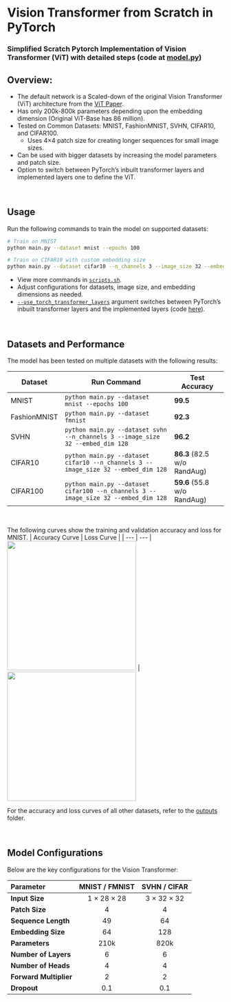 # Vision Transformer from Scratch in PyTorch
### Simplified Scratch Pytorch Implementation of Vision Transformer (ViT) with detailed steps (code at <a href="model.py">model.py</a>)

## Overview:
- The default network is a Scaled-down of the original Vision Transformer (ViT) architecture from the [ViT Paper](https://arxiv.org/pdf/2010.11929.pdf).
- Has only 200k-800k parameters depending upon the embedding dimension (Original ViT-Base has 86 million).
- Tested on Common Datasets: MNIST, FashionMNIST, SVHN, CIFAR10, and CIFAR100.
  - Uses 4×4 patch size for creating longer sequences for small image sizes.
- Can be used with bigger datasets by increasing the model parameters and patch size.
- Option to switch between PyTorch’s inbuilt transformer layers and implemented layers one to define the ViT.

<br>

## Usage

Run the following commands to train the model on supported datasets:
```bash
# Train on MNIST
python main.py --dataset mnist --epochs 100

# Train on CIFAR10 with custom embedding size
python main.py --dataset cifar10 --n_channels 3 --image_size 32 --embed_dim 128
```

- View more commands in [`scripts.sh`](scripts.sh).
- Adjust configurations for datasets, image size, and embedding dimensions as needed.
- [`--use_torch_transformer_layers`](https://github.com/s-chh/PyTorch-Scratch-Vision-Transformer-ViT/blob/cf5c88251c1b1f15b46954fa7013bfc86980ddd6/main.py#L61") argument switches between PyTorch’s inbuilt transformer layers and the implemented layers (code [here](https://github.com/s-chh/PyTorch-Scratch-Vision-Transformer-ViT/blob/026c5bed8d6dc088b24066510dddc01bde0b163d/model.py#L215)).

<br>

## Datasets and Performance
The model has been tested on multiple datasets with the following results:

| Dataset      | Run Command | Test Accuracy   |
|--------------|-------------|-----------------|
| MNIST        | `python main.py --dataset mnist --epochs 100` | **99.5** |
| FashionMNIST | `python main.py --dataset fmnist` | **92.3** |
| SVHN         | `python main.py --dataset svhn --n_channels 3 --image_size 32 --embed_dim 128` | **96.2** |
| CIFAR10      | `python main.py --dataset cifar10 --n_channels 3 --image_size 32 --embed_dim 128` | **86.3** (82.5 w/o RandAug) |
| CIFAR100     | `python main.py --dataset cifar100 --n_channels 3 --image_size 32 --embed_dim 128` | **59.6** (55.8 w/o RandAug) |

<br>

The following curves show the training and validation accuracy and loss for MNIST. 
| Accuracy Curve | Loss Curve |
| --- | --- |
<img src="outputs/mnist/graph_accuracy.png" width="300"></img> | <img src="outputs/mnist/graph_loss.png" width="300"></img>

For the accuracy and loss curves of all other datasets, refer to the [outputs](outputs/)  folder.

<br>

## Model Configurations
Below are the key configurations for the Vision Transformer:

| Parameter             | MNIST / FMNIST  | SVHN / CIFAR    |
|:----------------------|:---------------:|:---------------:|
| **Input Size**        | 1 × 28 × 28     | 3 × 32 × 32     |
| **Patch Size**        | 4               | 4               |
| **Sequence Length**   | 49              | 64              |
| **Embedding Size**    | 64              | 128             |
| **Parameters**        | 210k            | 820k            |
| **Number of Layers**  | 6               | 6               |
| **Number of Heads**   | 4               | 4               |
| **Forward Multiplier**| 2               | 2               |
| **Dropout**           | 0.1             | 0.1             |

